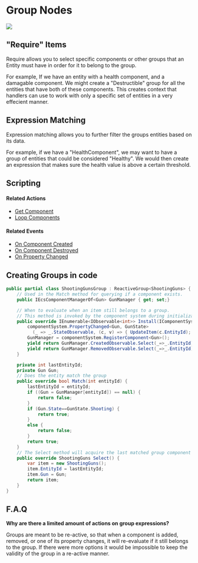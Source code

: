 # Group Nodes
![](http://i.imgur.com/rCnwuqS.png)
## "Require" Items
Require allows you to select specific components or other groups that an Entity must have in order for it to belong to the group.  

For example, If we have an entity with a health component, and a damagable component.  We might create a "Destructible" group for all the entities that have both of these components.  This creates context that handlers can use to work with only a specific set of entities in a very effecient manner.

## Expression Matching
Expression matching allows you to further filter the groups entities based on its data.

For example, if we have a "HealthComponent", we may want to have a group of entities that could be considered "Healthy".  We would then create an expression that makes sure the health value is above a certain threshold.

## Scripting
#### Related Actions
- [Get Component]()
- [Loop Components]()

#### Related Events
- [On Component Created]()
- [On Component Destroyed]()
- [On Property Changed]()

## Creating Groups in code
```cs
public partial class ShootingGunsGroup : ReactiveGroup<ShootingGuns> {
    // Used in the Match method for querying if a component exists.
    public IEcsComponentManagerOf<Gun> GunManager { get; set;}

    // When to evaluate when an item still belongs to a group.
    // This method is invoked by the component system during initialization.
    public override IEnumerable<IObservable<int>> Install(IComponentSystem componentSystem) {
        componentSystem.PropertyChanged<Gun, GunState>
          (_ => _.StateObservable, (c, v) => { UpdateItem(c.EntityId); });
        GunManager = componentSystem.RegisterComponent<Gun>();
        yield return GunManager.CreatedObservable.Select(_=>_.EntityId);
        yield return GunManager.RemovedObservable.Select(_=>_.EntityId);
    }

    private int lastEntityId;
    private Gun Gun;
    // Does the entity match the group
    public override bool Match(int entityId) {
        lastEntityId = entityId;
        if ((Gun = GunManager[entityId]) == null) {
            return false;
        }
        if (Gun.State==GunState.Shooting) {
            return true;
        }
        else {
            return false;
        }
        return true;
    }
    // The Select method will acquire the last matched group component
    public override ShootingGuns Select() {
        var item = new ShootingGuns();
        item.EntityId = lastEntityId;
        item.Gun = Gun;
        return item;
    }
}

```

## F.A.Q
**Why are there a limited amount of actions on group expressions?**

Groups are meant to be re-active, so that when a component is added, removed, or one of its property changes, it will re-evaluate if it still belongs to the group.  If there were more options it would be impossible to keep the validity of the group in a re-active manner.
